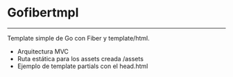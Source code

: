 # Gofibertmpl
---
Template simple de Go con Fiber y template/html.
* Arquitectura MVC
* Ruta estática para los assets creada /assets
* Ejemplo de template partials con el head.html
